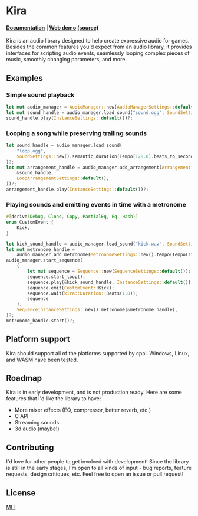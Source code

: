 # Kira

#### [Documentation](https://docs.rs/kira/) | [Web demo](https://kira-demo.surge.sh/) [(source)](https://github.com/Moxinilian/kira-web-demo)

Kira is an audio library designed to help create expressive audio
for games. Besides the common features you'd expect from an audio
library, it provides interfaces for scripting audio events,
seamlessly looping complex pieces of music, smoothly changing
parameters, and more.

## Examples

### Simple sound playback

```rust
let mut audio_manager = AudioManager::new(AudioManagerSettings::default())?;
let mut sound_handle = audio_manager.load_sound("sound.ogg", SoundSettings::default())?;
sound_handle.play(InstanceSettings::default())?;
```

### Looping a song while preserving trailing sounds

```rust
let sound_handle = audio_manager.load_sound(
	"loop.ogg",
	SoundSettings::new().semantic_duration(Tempo(128.0).beats_to_seconds(8.0)),
)?;
let mut arrangement_handle = audio_manager.add_arrangement(Arrangement::new_loop(
	&sound_handle,
	LoopArrangementSettings::default(),
))?;
arrangement_handle.play(InstanceSettings::default())?;
```

### Playing sounds and emitting events in time with a metronome

```rust
#[derive(Debug, Clone, Copy, PartialEq, Eq, Hash)]
enum CustomEvent {
	Kick,
}

let kick_sound_handle = audio_manager.load_sound("kick.wav", SoundSettings::default())?;
let mut metronome_handle =
	audio_manager.add_metronome(MetronomeSettings::new().tempo(Tempo(150.0)))?;
audio_manager.start_sequence(
	{
		let mut sequence = Sequence::new(SequenceSettings::default());
		sequence.start_loop();
		sequence.play(&kick_sound_handle, InstanceSettings::default());
		sequence.emit(CustomEvent::Kick);
		sequence.wait(kira::Duration::Beats(1.0));
		sequence
	},
	SequenceInstanceSettings::new().metronome(&metronome_handle),
)?;
metronome_handle.start()?;
```

## Platform support

Kira should support all of the platforms supported by cpal.
Windows, Linux, and WASM have been tested.

## Roadmap

Kira is in early development, and is not production ready.
Here are some features that I'd like the library to have:
- More mixer effects (EQ, compressor, better reverb, etc.)
- C API
- Streaming sounds
- 3d audio (maybe!)

## Contributing

I'd love for other people to get involved with development! Since the
library is still in the early stages, I'm open to all kinds of input -
bug reports, feature requests, design critiques, etc. Feel free to
open an issue or pull request!

## License

[MIT](license.md)

